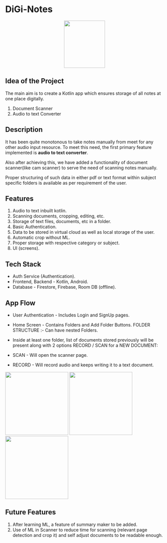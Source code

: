 # DiGi-Notes
<p align="center">
<img src="https://user-images.githubusercontent.com/65485065/118532638-d26e7900-b764-11eb-8218-fdb8c7bba510.jpeg" width="130" height="150"></p>

## Idea of the Project
The main aim is to create a Kotlin app which ensures storage of all notes at one place digitally.
1. Document Scanner
2. Audio to text Converter

## Description
It has been quite monotonous to take notes manually from meet for any other audio input resource. To meet this need, the first primary feature implemented is **audio to text converter**.

Also after achieving this, we have added a functionality of document scanner(like cam scanner) to serve the need of scanning notes manually.

Proper structuring of such data in either pdf or text format within subject specific folders is available as per requirement of the user.

## Features
1. Audio to text inbuilt kotlin.
2. Scanning documents, cropping, editing, etc.
3. Storage of text files, documents, etc in a folder.
4. Basic Authentication.
5. Data to be stored in virtual cloud as well as local storage of the user.
6. Automatic crop without ML.
7. Proper storage with respective category or subject.
8. UI (screens). 

## Tech Stack
* Auth Service (Authentication).
* Frontend, Backend - Kotlin, Android.
* Database - Firestore, Firebase, Room DB (offline).

## App Flow
* User Authentication - Includes Login and SignUp pages.

* Home Screen - Contains Folders and Add Folder Buttons. FOLDER STRUCTURE :- Can have nested Folders.

* Inside at least one folder, list of documents stored previously will be present along with 2 options RECORD / SCAN  for a NEW DOCUMENT:
* SCAN - Will open the scanner page.
* RECORD - Will record audio and keeps writing it to a text document.

<img src="https://user-images.githubusercontent.com/77456213/118811426-aca4b980-b8b5-11eb-9743-5d232a3fa256.png" width="200" > <img src="https://user-images.githubusercontent.com/77456213/118812479-d4e0e800-b8b6-11eb-846e-fffd752edf00.png" width="200" > <img src="https://user-images.githubusercontent.com/77456213/118812872-3f922380-b8b7-11eb-8138-4b1c45335e7a.png" width="200" >

## Future Features
1. After learning ML, a feature of summary maker to be added.
2. Use of ML in Scanner to reduce time for scanning (relevant page detection and crop it) and self adjust documents to be readable enough.








 


 


